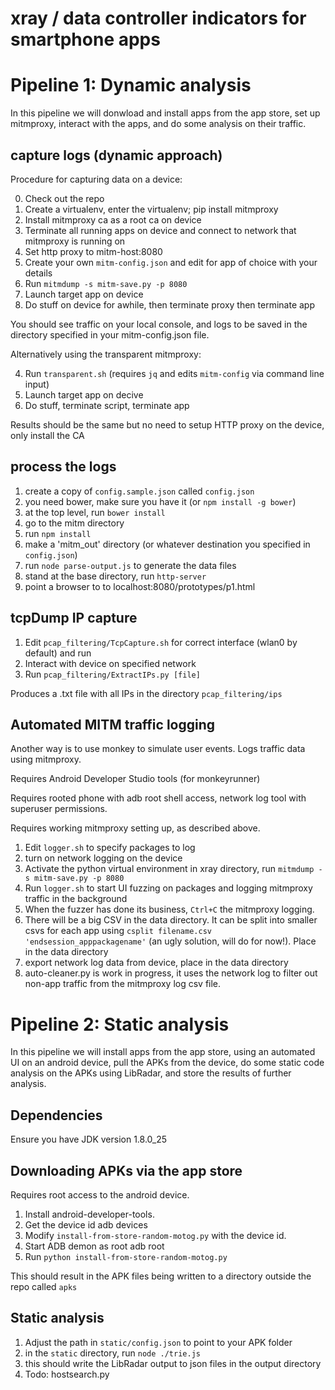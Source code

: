 # xray / data controller indicators for smartphone apps

# Pipeline 1: Dynamic analysis

In this pipeline we will donwload and install apps from the app store, set up mitmproxy, interact with the apps, and do some analysis on their traffic.

## capture logs (dynamic approach)


Procedure for capturing data on a device:

0. Check out the repo
1. Create a virtualenv, enter the virtualenv; pip install mitmproxy
2. Install mitmproxy ca as a root ca on device
3. Terminate all running apps on device and connect to network that mitmproxy is running on
4. Set http proxy to mitm-host:8080
5. Create your own `mitm-config.json` and edit for app of choice with your details
6. Run `mitmdump -s mitm-save.py -p 8080`
7. Launch target app on device
8. Do stuff on device for awhile, then terminate proxy then terminate app

You should see traffic on your local console, and logs to be saved in the directory specified in your mitm-config.json file. 

Alternatively using the transparent mitmproxy:

4. Run `transparent.sh` (requires `jq` and edits `mitm-config` via command line input)
5. Launch target app on decive 
6. Do stuff, terminate script, terminate app

Results should be the same but no need to setup HTTP proxy on the device, only install the CA

## process the logs

1. create a copy of `config.sample.json` called `config.json`
2. you need bower, make sure you have it (or `npm install -g bower`)
3. at the top level, run `bower install`
4. go to the mitm directory
5. run `npm install`
6. make a 'mitm_out' directory (or whatever destination you specified in `config.json`)
7. run `node parse-output.js` to generate the data files 
8. stand at the base directory, run `http-server`
9. point a browser to to localhost:8080/prototypes/p1.html

## tcpDump IP capture

1. Edit `pcap_filtering/TcpCapture.sh` for correct interface (wlan0 by default) and run
2. Interact with device on specified network
3. Run `pcap_filtering/ExtractIPs.py [file]`

Produces a .txt file with all IPs in the directory `pcap_filtering/ips`

## Automated MITM traffic logging

Another way is to use monkey to simulate user events. Logs traffic data using mitmproxy.

Requires Android Developer Studio tools (for monkeyrunner)

Requires rooted phone with adb root shell access, network log tool with superuser permissions.

Requires working mitmproxy setting up, as described above.

1. Edit `logger.sh` to specify packages to log
2. turn on network logging on the device
3. Activate the python virtual environment in xray directory, run `mitmdump -s mitm-save.py -p 8080`
4. Run `logger.sh` to start UI fuzzing on packages and logging mitmproxy traffic in the background
5. When the fuzzer has done its business, `Ctrl+C` the mitmproxy logging.
6. There will be a big CSV in the data directory. It can be split into smaller csvs for each app using `csplit filename.csv 'endsession_apppackagename'` (an ugly solution, will do for now!). Place in the data directory
7. export network log data from device, place in the data directory
8. auto-cleaner.py is work in progress, it uses the network log to filter out non-app traffic from the mitmproxy log csv file.


# Pipeline 2: Static analysis

In this pipeline we will install apps from the app store, using an automated UI on an android device, pull the APKs from the device, do some static code analysis on the APKs using LibRadar, and store the results of further analysis.

## Dependencies

Ensure you have JDK version 1.8.0_25

## Downloading APKs via the app store
Requires root access to the android device.

1. Install android-developer-tools.
2. Get the device id adb devices
3. Modify `install-from-store-random-motog.py` with the device id.
4. Start ADB demon as root adb root
5. Run `python install-from-store-random-motog.py`

This should result in the APK files being written to a directory outside the repo called `apks`

## Static analysis

1. Adjust the path in `static/config.json` to point to your APK folder
2. in the `static` directory, run `node ./trie.js`
3. this should write the LibRadar output to json files in the output directory
4. Todo: hostsearch.py 

